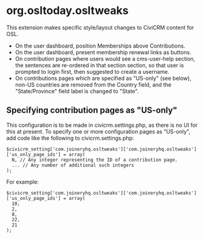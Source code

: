 # org.osltoday.osltweaks

This extension makes specific style/layout changes to CiviCRM content for OSL.

* On the user dashboard, position Memberships above Contributions.
* On the user dashboard, present membership renewal links as buttons.
* On contribution pages where users would see a cms-user-help section, the sentences are re-ordered in that section section, so that user is prompted to login first, then suggested to create a username.
* On contributions pages which are specified as "US-only" (see below), non-US countries are removed from the Country field, and the "State/Province" field label is changed to "State".

## Specifying contribution pages as "US-only"
This configuration is to be made in civicrm.settings.php, as there is no UI for this at present. To specify one or more configuration pages as "US-only", add code like the following to civicrm.settings.php:

```
$civicrm_setting['com.joineryhq.osltweaks']['com.joineryhq.osltweaks']['us_only_page_ids'] = array(
  N, // Any integer representing the ID of a contribution page.
  ... // Any number of additional such integers
);
```

For example:
```
$civicrm_setting['com.joineryhq.osltweaks']['com.joineryhq.osltweaks']['us_only_page_ids'] = array(
  10,
  2,
  8,
  22,
  21
);
```
